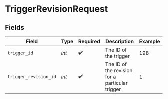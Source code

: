 # TriggerRevisionRequest


## Fields

| Field                                           | Type                                            | Required                                        | Description                                     | Example                                         |
| ----------------------------------------------- | ----------------------------------------------- | ----------------------------------------------- | ----------------------------------------------- | ----------------------------------------------- |
| `trigger_id`                                    | *int*                                           | :heavy_check_mark:                              | The ID of the trigger                           | 198                                             |
| `trigger_revision_id`                           | *int*                                           | :heavy_check_mark:                              | The ID of the revision for a particular trigger | 1                                               |